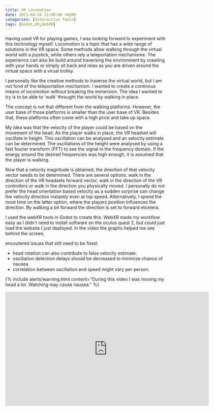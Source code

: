 ```yaml
---
title: VR Locomotion
date: 2021-04-24 12:00:00 +0200
categories: [Interactive Tools]
tags: [Godot,VR,WebXR]
---
```


Having used VR for playing games, I was looking forward to experiment with this technology myself. Locomotion is a topic that has a wide range of solutions in the VR space. Some methods allow walking through the virtual world with a joystick, while others rely a teleportation mechanisme. The experience can also be build around traversing the environment by crawling with your hands or simply sit back and relax as you are driven around the virtual space with a virual trolley.

I personally like the creative methods to traverse the virtual world, but I am not fond of the teleportation mechanism. I wanted to create a continous means of locomotion without breaking the immersion. The idea I wanted to try is to be able to 'walk' throught the world by walking in place.

The concept is not that different from the walking platforms. However, the user base of those platforms is smaller than the user base of VR. Besides that, these platforms often come with a high price and take up space. 

My idea was that the velocity of the player could be based on the movement of the head. As the player walks in place, the VR headset will oscillate in height. This oscillation can be analysed and an velocity estimate can be determined. The oscillations of the height were analysed by using a fast fourier transform (FFT) to see the signal in the frequency domain. If the energy around the desired frequencies was high enough, it is assumed that the player is walking.

Now that a velocity magnitude is obtained, the direction of that velocity vector needs to be determined. There are several options: walk in the direction of the VR headsets forward vector, walk in the direction of the VR controllers or walk in the direction you physically moved. I personally do not prefer the head orientation based velocity as a sudden surprise can change the velocity direction instantly even at top speed. Alternatively, I spend the most time on the latter option, where the players position influences the direction. By walking a bit forward the direction is set to forward etcetera. 

I used the webXR tools in Godot to create this. WebXR made my workflow easy as I didn't need to install software on the oculus quest 2, but could just load the website I just deployed. In the video the graphs helped me see behind the screen,

encoutered issues that still need to be fixed:
- head rotation can also contribute to false velocity estimate.
- oscillation detection delays should be decreased to minimize chance of nausea
- correlation between oscillation and speed might vary per person.


{% include alerts/warning.html content="During this video I was moving my head a lot. Watching may cause nausea." %}

<iframe width="640" height="360" src="https://www.youtube.com/embed/CVWR7GINIkI" frameborder="0" allowfullscreen></iframe>
